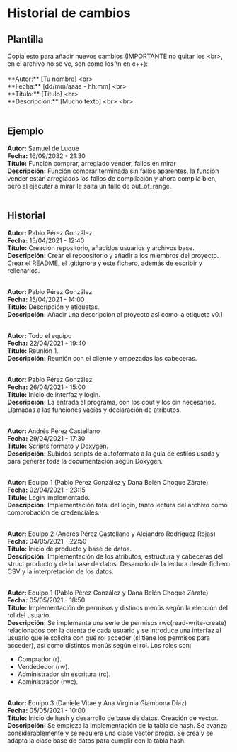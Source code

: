 # Historial de cambios
## Plantilla
Copia esto para añadir nuevos cambios (IMPORTANTE no quitar los \<br>, en el archivo no se ve, son como los \n en c++): <br> <br>
  \*\*Autor:** [Tu nombre] \<br> <br>
  \*\*Fecha:** [dd/mm/aaaa - hh:mm] \<br> <br>
  \*\*Título:** [Titulo] \<br> <br>
  \*\*Descripción:** [Mucho texto] \<br> \<br> <br> <br>
  
## Ejemplo

**Autor:** Samuel de Luque <br>
**Fecha:** 16/09/2032 - 21:30 <br>
**Título:** Función comprar, arreglado vender, fallos en mirar <br>
**Descripción:** Función comprar terminada sin fallos aparentes, la función vender están arreglados los fallos de compilación y ahora compila bien, pero al ejecutar a mirar le salta un fallo de out_of_range. <br> <br>


## Historial

**Autor:** Pablo Pérez González <br>
**Fecha:** 15/04/2021 - 12:40 <br>
**Título:** Creación repositorio, añadidos usuarios y archivos base. <br>
**Descripción:** Crear el repoositorio y añadir a los miembros del proyecto. Crear el README, el .gitignore y este fichero, además de escribir y rellenarlos. <br> <br>

**Autor:** Pablo Pérez González <br>
**Fecha:** 15/04/2021 - 14:00 <br>
**Título:** Descripción y etiquetas. <br>
**Descripción:** Añadir una descripción al proyecto así como la etiqueta v0.1 <br> <br>

**Autor:** Todo el equipo <br>
**Fecha:** 22/04/2021 - 19:40 <br>
**Título:** Reunión 1. <br>
**Descripción:** Reunión con el cliente y empezadas las cabeceras. <br> <br>


**Autor:** Pablo Pérez González <br>
**Fecha:** 26/04/2021 - 15:00 <br>
**Título:** Inicio de interfaz y login. <br>
**Descripción:** La entrada al programa, con los cout y los cin necesarios. Llamadas a las funciones vacías y declaración de atributos. <br> <br>


**Autor:** Andrés Pérez Castellano <br>
**Fecha:** 29/04/2021 - 17:30 <br>
**Título:** Scripts formato y Doxygen. <br>
**Descripción:** Subidos scripts de autoformato a la guía de estilos usada y para generar toda la documentación según Doxygen. <br> <br>


**Autor:** Equipo 1 (Pablo Pérez González y Dana Belén Choque Zárate)<br>
**Fecha:** 02/04/2021 - 23:15 <br>
**Título:** Login implementado. <br>
**Descripción:** Implementación total del login, tanto lectura del archivo como comprobación de credenciales. <br> <br>


**Autor:** Equipo 2 (Andrés Pérez Castellano y Alejandro Rodríguez Rojas)<br>
**Fecha:** 04/05/2021 - 22:50<br>
**Título:** Inicio de producto y base de datos.<br>
**Descripción:** Implementación de los atributos, estructura y cabeceras del struct producto y de la base de datos. Desarrollo de la lectura desde fichero CSV y la interpretación de los datos.<br><br>


**Autor:** Equipo 1 (Pablo Pérez González y Dana Belén Choque Zárate)<br>
**Fecha:** 05/05/2021 - 18:50<br>
**Título:** Implementación de permisos y distinos menús según la elección del rol del usuario.<br>
**Descripción:** Se implementa una serie de permisos rwc(read-write-create) relacionados con la cuenta de cada usuario y se introduce una interfaz al usuario que le solicita con qué rol acceder (si tiene los permisos para acceder), así como distintos menús según el rol. Los roles son:
* Comprador (r).
* Vendededor (rw).
* Administrador sin escritura (rc).
* Administrador (rwc). <br><br>


**Autor:** Equipo 3 (Daniele Vitae y Ana Virginia Giambona Díaz)<br>
**Fecha:** 05/05/2021 - 10:00<br>
**Título:** Inicio de hash y desarrollo de base de datos. Creación de vector.<br>
**Descripción:** Se empieza la implementación de la tabla de hash. Se avanza considerablemente y se requiere una clase vector propia. Se crea y se adapta la clase base de datos para cumplir con la tabla hash. <br><br>

